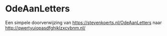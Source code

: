 # OdeAanLetters
Een simpele doorverwijzing van https://stevenkoerts.nl/OdeAanLetters naar http://qwertyuiopasdfghjklzxcvbnm.nl/
